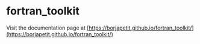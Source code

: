 # fortran_toolkit

Visit the documentation page at [https://borjapetit.github.io/fortran_toolkit/](https://borjapetit.github.io/fortran_toolkit/)
